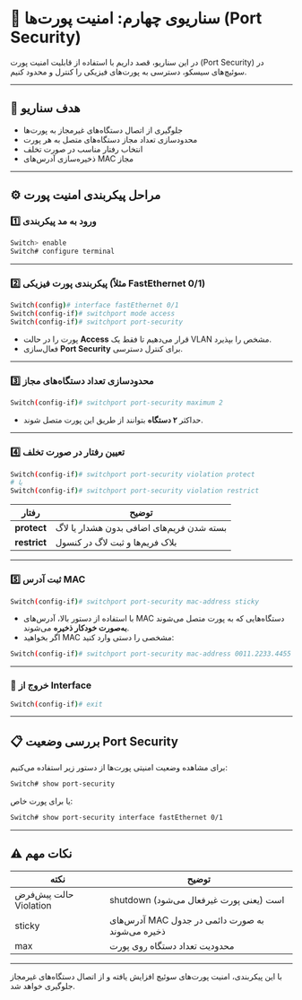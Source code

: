 # 🔐 سناریوی چهارم: امنیت پورت‌ها (Port Security)

در این سناریو، قصد داریم با استفاده از قابلیت امنیت پورت (Port Security) در سوئیچ‌های سیسکو، دسترسی به پورت‌های فیزیکی را کنترل و محدود کنیم.

---

## 🧪 هدف سناریو

- جلوگیری از اتصال دستگاه‌های غیرمجاز به پورت‌ها
- محدودسازی تعداد مجاز دستگاه‌های متصل به هر پورت
- انتخاب رفتار مناسب در صورت تخلف
- ذخیره‌سازی آدرس‌های MAC مجاز

---

## ⚙️ مراحل پیکربندی امنیت پورت

### 1️⃣ ورود به مد پیکربندی

```bash
Switch> enable
Switch# configure terminal
```

---

### 2️⃣ پیکربندی پورت فیزیکی (مثلاً FastEthernet 0/1)

```bash
Switch(config)# interface fastEthernet 0/1
Switch(config-if)# switchport mode access
Switch(config-if)# switchport port-security
```

- پورت را در حالت **Access** قرار می‌دهیم تا فقط یک VLAN مشخص را بپذیرد.  
- فعال‌سازی **Port Security** برای کنترل دسترسی.

---

### 3️⃣ محدودسازی تعداد دستگاه‌های مجاز

```bash
Switch(config-if)# switchport port-security maximum 2
```

- حداکثر **۲ دستگاه** بتوانند از طریق این پورت متصل شوند.

---

### 4️⃣ تعیین رفتار در صورت تخلف

```bash
Switch(config-if)# switchport port-security violation protect
# یا
Switch(config-if)# switchport port-security violation restrict
```

| رفتار     | توضیح |
|-----------|--------|
| **protect** | بسته شدن فریم‌های اضافی بدون هشدار یا لاگ |
| **restrict** | بلاک فریم‌ها و ثبت لاگ در کنسول |

---

### 5️⃣ ثبت آدرس MAC

```bash
Switch(config-if)# switchport port-security mac-address sticky
```

- با استفاده از دستور بالا، آدرس‌های MAC دستگاه‌هایی که به پورت متصل می‌شوند **به‌صورت خودکار ذخیره** می‌شوند.  
- اگر بخواهید MAC مشخصی را دستی وارد کنید:

```bash
Switch(config-if)# switchport port-security mac-address 0011.2233.4455
```

---

### 🚪 خروج از Interface

```bash
Switch(config-if)# exit
```

---

## 📋 بررسی وضعیت Port Security

برای مشاهده وضعیت امنیتی پورت‌ها از دستور زیر استفاده می‌کنیم:

```bash
Switch# show port-security
```

یا برای پورت خاص:

```bash
Switch# show port-security interface fastEthernet 0/1
```

---

## ⚠️ نکات مهم

| نکته | توضیح |
|------|-------|
| حالت پیش‌فرض Violation | shutdown است (یعنی پورت غیرفعال می‌شود) |
| sticky | آدرس‌های MAC به صورت دائمی در جدول ذخیره می‌شوند |
| max | محدودیت تعداد دستگاه روی پورت |

---

با این پیکربندی، امنیت پورت‌های سوئیچ افزایش یافته و از اتصال دستگاه‌های غیرمجاز جلوگیری خواهد شد.

